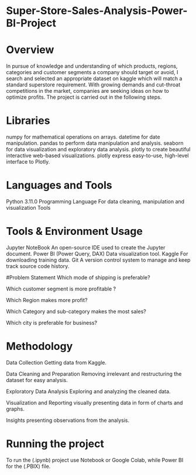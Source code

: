 # Super-Store-Sales-Analysis-Power-BI-Project

# Overview
In pursue of knowledge and understanding of which products, regions, categories and customer segments a company should target or avoid, I search and selected an appropriate dataset on kaggle which will match a standard superstore requirement. With growing demands and cut-throat competitions in the market, companies are seeking ideas on how to optimize profits. The project is carried out in the following steps. 

# Libraries
numpy for mathematical operations on arrays.
datetime for date manipulation.
pandas to perform data manipulation and analysis.
seaborn for data visualization and exploratory data analysis.
plotly to create beautiful interactive web-based visualizations.
plotly express easy-to-use, high-level interface to Plotly.

# Languages and Tools
Python 3.11.0	Programming Language For data cleaning, manipulation and visualization Tools

# Tools & Environment	Usage
Jupyter NoteBook	An open-source IDE used to create the Jupyter document.
Power BI (Power Query, DAX)	Data visualization tool.
Kaggle	For downloading training data.
Git	A version control system to manage and keep track source code history.

#Problem Statement
Which mode of shipping is preferable?

Which customer segment is more profitable ?

Which Region makes more profit?

Which Category and sub-category makes the most sales?

Which city is preferable for business?

# Methodology
Data Collection Getting data from Kaggle.

Data Cleaning and Preparation Removing irrelevant and restructuring the dataset for easy analysis.

Exploratory Data Analysis Exploring and analyzing the cleaned data.

Visualization and Reporting visually presenting data in form of charts and graphs.

Insights presenting observations from the analysis.

# Running the project
To run the (.ipynb) project use Notebook or Google Colab, while Power BI for the (.PBIX) file.
